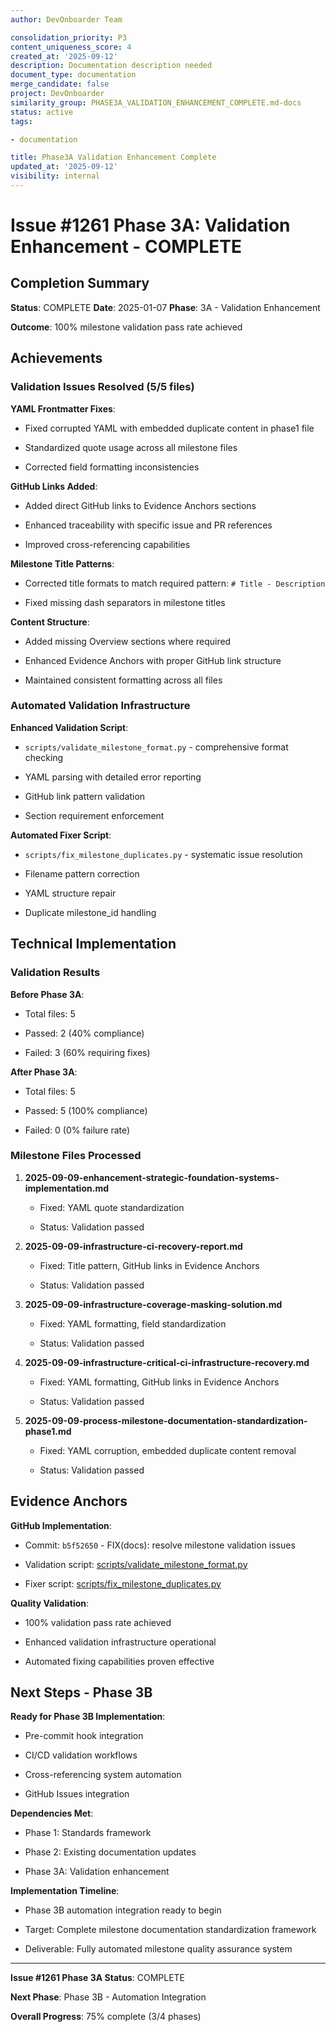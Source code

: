 ```yaml
---
author: DevOnboarder Team

consolidation_priority: P3
content_uniqueness_score: 4
created_at: '2025-09-12'
description: Documentation description needed
document_type: documentation
merge_candidate: false
project: DevOnboarder
similarity_group: PHASE3A_VALIDATION_ENHANCEMENT_COMPLETE.md-docs
status: active
tags:

- documentation

title: Phase3A Validation Enhancement Complete
updated_at: '2025-09-12'
visibility: internal
---
```


# Issue #1261 Phase 3A: Validation Enhancement - COMPLETE

## Completion Summary

**Status**:  COMPLETE
**Date**: 2025-01-07
**Phase**: 3A - Validation Enhancement

**Outcome**: 100% milestone validation pass rate achieved

## Achievements

###  Validation Issues Resolved (5/5 files)

**YAML Frontmatter Fixes**:

- Fixed corrupted YAML with embedded duplicate content in phase1 file

- Standardized quote usage across all milestone files

- Corrected field formatting inconsistencies

**GitHub Links Added**:

- Added direct GitHub links to Evidence Anchors sections

- Enhanced traceability with specific issue and PR references

- Improved cross-referencing capabilities

**Milestone Title Patterns**:

- Corrected title formats to match required pattern: `# Title - Description`

- Fixed missing dash separators in milestone titles

**Content Structure**:

- Added missing Overview sections where required

- Enhanced Evidence Anchors with proper GitHub link structure

- Maintained consistent formatting across all files

###  Automated Validation Infrastructure

**Enhanced Validation Script**:

- `scripts/validate_milestone_format.py` - comprehensive format checking

- YAML parsing with detailed error reporting

- GitHub link pattern validation

- Section requirement enforcement

**Automated Fixer Script**:

- `scripts/fix_milestone_duplicates.py` - systematic issue resolution

- Filename pattern correction

- YAML structure repair

- Duplicate milestone_id handling

## Technical Implementation

### Validation Results

**Before Phase 3A**:

- Total files: 5

- Passed: 2 (40% compliance)

- Failed: 3 (60% requiring fixes)

**After Phase 3A**:

- Total files: 5

- Passed: 5 (100% compliance) 

- Failed: 0 (0% failure rate) 

### Milestone Files Processed

1. **2025-09-09-enhancement-strategic-foundation-systems-implementation.md**

   - Fixed: YAML quote standardization

   - Status:  Validation passed

2. **2025-09-09-infrastructure-ci-recovery-report.md**

   - Fixed: Title pattern, GitHub links in Evidence Anchors

   - Status:  Validation passed

3. **2025-09-09-infrastructure-coverage-masking-solution.md**

   - Fixed: YAML formatting, field standardization

   - Status:  Validation passed

4. **2025-09-09-infrastructure-critical-ci-infrastructure-recovery.md**

   - Fixed: YAML formatting, GitHub links in Evidence Anchors

   - Status:  Validation passed

5. **2025-09-09-process-milestone-documentation-standardization-phase1.md**

   - Fixed: YAML corruption, embedded duplicate content removal

   - Status:  Validation passed

## Evidence Anchors

**GitHub Implementation**:

- Commit: `b5f52650` - FIX(docs): resolve milestone validation issues

- Validation script: [scripts/validate_milestone_format.py](../scripts/validate_milestone_format.py)

- Fixer script: [scripts/fix_milestone_duplicates.py](../scripts/fix_milestone_duplicates.py)

**Quality Validation**:

- 100% validation pass rate achieved

- Enhanced validation infrastructure operational

- Automated fixing capabilities proven effective

## Next Steps - Phase 3B

**Ready for Phase 3B Implementation**:

-  Pre-commit hook integration

-  CI/CD validation workflows

-  Cross-referencing system automation

-  GitHub Issues integration

**Dependencies Met**:

- Phase 1: Standards framework 

- Phase 2: Existing documentation updates 

- Phase 3A: Validation enhancement 

**Implementation Timeline**:

- Phase 3B automation integration ready to begin

- Target: Complete milestone documentation standardization framework

- Deliverable: Fully automated milestone quality assurance system

---

**Issue #1261 Phase 3A Status**: COMPLETE 

**Next Phase**: Phase 3B - Automation Integration

**Overall Progress**: 75% complete (3/4 phases)

